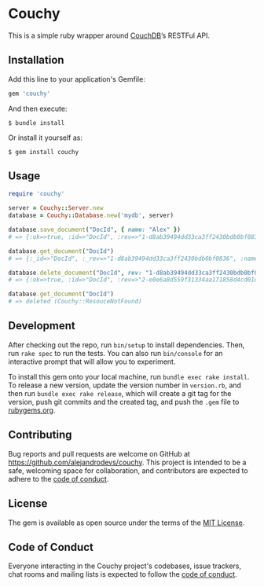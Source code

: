 # Couchy

This is a simple ruby wrapper around [CouchDB](https://couchdb.apache.org)’s RESTFul API.

## Installation

Add this line to your application's Gemfile:

```ruby
gem 'couchy'
```

And then execute:

    $ bundle install

Or install it yourself as:

    $ gem install couchy

## Usage

```ruby
require 'couchy'

server = Couchy::Server.new
database = Couchy::Database.new('mydb', server)

database.save_document("DocId", { name: "Alex" })
# => {:ok=>true, :id=>"DocId", :rev=>"1-d8ab39494dd33ca3ff2430bdb0bf0836"}

database.get_document("DocId")
# => {:_id=>"DocId", :_rev=>"1-d8ab39494dd33ca3ff2430bdb0bf0836", :name=>"Alex"}

database.delete_document("DocId", rev: "1-d8ab39494dd33ca3ff2430bdb0bf0836")
# => {:ok=>true, :id=>"DocId", :rev=>"2-e0e6a8d559f31334aa171858d4cd01dd"}

database.get_document("DocId")
# => deleted (Couchy::ResouceNotFound)
```

## Development

After checking out the repo, run `bin/setup` to install dependencies. Then, run `rake spec` to run the tests. You can also run `bin/console` for an interactive prompt that will allow you to experiment.

To install this gem onto your local machine, run `bundle exec rake install`. To release a new version, update the version number in `version.rb`, and then run `bundle exec rake release`, which will create a git tag for the version, push git commits and the created tag, and push the `.gem` file to [rubygems.org](https://rubygems.org).

## Contributing

Bug reports and pull requests are welcome on GitHub at https://github.com/alejandrodevs/couchy. This project is intended to be a safe, welcoming space for collaboration, and contributors are expected to adhere to the [code of conduct](https://github.com/alejandrodevs/couchy/blob/master/CODE_OF_CONDUCT.md).

## License

The gem is available as open source under the terms of the [MIT License](https://opensource.org/licenses/MIT).

## Code of Conduct

Everyone interacting in the Couchy project's codebases, issue trackers, chat rooms and mailing lists is expected to follow the [code of conduct](https://github.com/alejandrodevs/couchy/blob/master/CODE_OF_CONDUCT.md).
